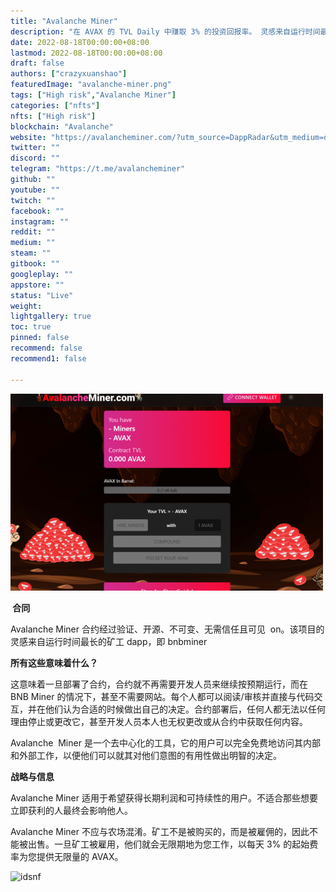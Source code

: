 ```yaml
---
title: "Avalanche Miner"
description: "在 AVAX 的 TVL Daily 中赚取 3% 的投资回报率。 灵感来自运行时间最长的矿工。 完全社区支持。 12% 推荐佣金"
date: 2022-08-18T00:00:00+08:00
lastmod: 2022-08-18T00:00:00+08:00
draft: false
authors: ["crazyxuanshao"]
featuredImage: "avalanche-miner.png"
tags: ["High risk","Avalanche Miner"]
categories: ["nfts"]
nfts: ["High risk"]
blockchain: "Avalanche"
website: "https://avalancheminer.com/?utm_source=DappRadar&utm_medium=deeplink&utm_campaign=visit-website"
twitter: ""
discord: ""
telegram: "https://t.me/avalancheminer"
github: ""
youtube: ""
twitch: ""
facebook: ""
instagram: ""
reddit: ""
medium: ""
steam: ""
gitbook: ""
googleplay: ""
appstore: ""
status: "Live"
weight: 
lightgallery: true
toc: true
pinned: false
recommend: false
recommend1: false

---
```


![nfisdf](nfisdf.png)


<p><strong>&nbsp;合同</strong></p>
<p>Avalanche Miner 合约经过验证、开源、不可变、无需信任且可见 &nbsp;on。该项目的灵感来自运行时间最长的矿工 dapp，即 bnbminer</p>
<p><strong>所有这些意味着什么？</strong></p>
<p>这意味着一旦部署了合约，合约就不再需要开发人员来继续按预期运行，而在 BNB Miner 的情况下，甚至不需要网站。每个人都可以阅读/审核并直接与代码交互，并在他们认为合适的时候做出自己的决定。合约部署后，任何人都无法以任何理由停止或更改它，甚至开发人员本人也无权更改或从合约中获取任何内容。</p>
<p>Avalanche &nbsp;Miner 是一个去中心化的工具，它的用户可以完全免费地访问其内部和外部工作，以便他们可以就其对他们意图的有用性做出明智的决定。&nbsp;</p>
<p><strong>战略与信息</strong></p>
<p>Avalanche Miner 适用于希望获得长期利润和可持续性的用户。不适合那些想要立即获利的人最终会影响他人。</p>
<p>Avalanche Miner 不应与农场混淆。矿工不是被购买的，而是被雇佣的，因此不能被出售。一旦矿工被雇用，他们就会无限期地为您工作，以每天 3% 的起始费率为您提供无限量的 AVAX。</p>

![idsnf](\idsnf.png)